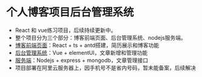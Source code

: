 # 个人博客项目后台管理系统


- React 和 vue练习项目，后续持续更新中。
- 整个项目分为三个部分：博客前端页面、后台管理系统、nodejs服务端。
- [博客前端页面](https://github.com/mindy-tang/react-blog)：React + ts + antd搭建，简历展示和博客功能
- [后台管理系统](https://github.com/mindy-tang/react-blog-manage)：Vue + elementUI，文章新增和管理功能
- [服务端](https://github.com/mindy-tang/react-blog-serve)：Nodejs + express + mongodb，文章管理接口
- 项目部署在阿里云服务器上，因手机号不是省内号码，暂未能备案，后续解决





